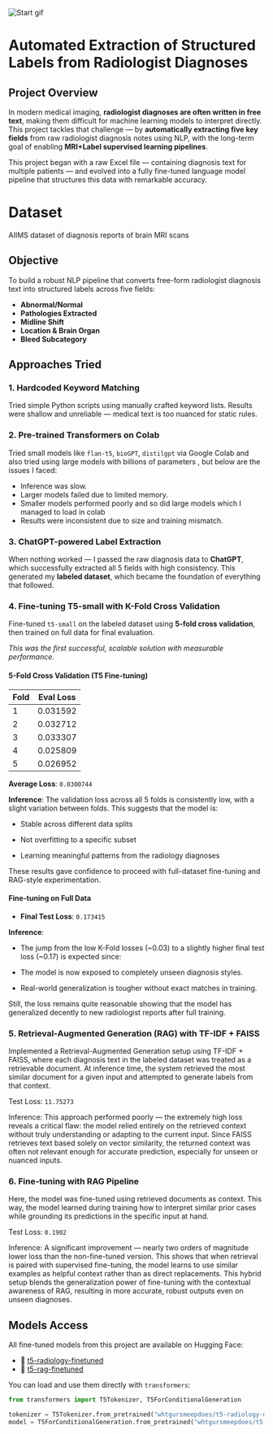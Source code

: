 ![Start gif](./images/start.gif "brain_scan")

# Automated Extraction of Structured Labels from Radiologist Diagnoses

## Project Overview

In modern medical imaging, **radiologist diagnoses are often written in free text**, making them difficult for machine learning models to interpret directly. This project tackles that challenge — by **automatically extracting five key fields** from raw radiologist diagnosis notes using NLP, with the long-term goal of enabling **MRI+Label supervised learning pipelines**.

This project began with a raw Excel file — containing diagnosis text for multiple patients — and evolved into a fully fine-tuned language model pipeline that structures this data with remarkable accuracy.

# Dataset 

AIIMS dataset of diagnosis reports of brain MRI scans


## Objective

To build a robust NLP pipeline that converts free-form radiologist diagnosis text into structured labels across five fields:

- **Abnormal/Normal**
- **Pathologies Extracted**
- **Midline Shift**
- **Location & Brain Organ**
- **Bleed Subcategory**


## Approaches Tried

### 1. **Hardcoded Keyword Matching**
Tried simple Python scripts using manually crafted keyword lists. Results were shallow and unreliable — medical text is too nuanced for static rules.


### 2. **Pre-trained Transformers on Colab**
Tried small models like `flan-t5`, `bioGPT`, `distilgpt` via Google Colab and also tried using large models with billions of parameters , but below are the issues I faced: 

- Inference was slow.
- Larger models failed due to limited memory.
- Smaller models performed poorly and so did large models which I managed to load in colab
- Results were inconsistent due to size and training mismatch.


### 3.  **ChatGPT-powered Label Extraction**
When nothing worked — I passed the raw diagnosis data to **ChatGPT**, which successfully extracted all 5 fields with high consistency. This generated my **labeled dataset**, which became the foundation of everything that followed.


### 4. **Fine-tuning T5-small with K-Fold Cross Validation**
Fine-tuned `t5-small` on the labeled dataset using **5-fold cross validation**, then trained on full data for final evaluation.

*This was the first successful, scalable solution with measurable performance.*


#### 5-Fold Cross Validation (T5 Fine-tuning)

| Fold | Eval Loss |
|------|-----------|
| 1    |0.031592|
| 2    |0.032712|
| 3    |0.033307|
| 4    |0.025809|
| 5    |0.026952|

**Average Loss**: `0.0300744`

**Inference**:
The validation loss across all 5 folds is consistently low, with a slight variation between folds. This suggests that the model is:

- Stable across different data splits

- Not overfitting to a specific subset

- Learning meaningful patterns from the radiology diagnoses

These results gave confidence to proceed with full-dataset fine-tuning and RAG-style experimentation.


#### Fine-tuning on Full Data 

- **Final Test Loss**: `0.173415`

**Inference**:
- The jump from the low K-Fold losses (~0.03) to a slightly higher final test loss (~0.17) is expected since:

- The model is now exposed to completely unseen diagnosis styles.

- Real-world generalization is tougher without exact matches in training.

Still, the loss remains quite reasonable showing that the model has generalized decently to new radiologist reports after full training.

### 5. **Retrieval-Augmented Generation (RAG) with TF-IDF + FAISS**
Implemented a Retrieval-Augmented Generation setup using TF-IDF + FAISS, where each diagnosis text in the labeled dataset was treated as a retrievable document. At inference time, the system retrieved the most similar document for a given input and attempted to generate labels from that context.

Test Loss: `11.75273`

Inference:
This approach performed poorly — the extremely high loss reveals a critical flaw: the model relied entirely on the retrieved context without truly understanding or adapting to the current input. Since FAISS retrieves text based solely on vector similarity, the returned context was often not relevant enough for accurate prediction, especially for unseen or nuanced inputs.


### 6. **Fine-tuning with RAG Pipeline**
Here, the model was fine-tuned using retrieved documents as context. This way, the model learned during training how to interpret similar prior cases while grounding its predictions in the specific input at hand.

Test Loss: `0.1902`

Inference:
A significant improvement — nearly two orders of magnitude lower loss than the non-fine-tuned version. This shows that when retrieval is paired with supervised fine-tuning, the model learns to use similar examples as helpful context rather than as direct replacements.
This hybrid setup blends the generalization power of fine-tuning with the contextual awareness of RAG, resulting in more accurate, robust outputs even on unseen diagnoses.


## Models Access

All fine-tuned models from this project are available on Hugging Face:

- 🔗 [t5-radiology-finetuned](https://huggingface.co/whtgursmeepdoes/t5-radiology-model)
- 🔗 [t5-rag-finetuned](https://huggingface.co/whtgursmeepdoes/t5-RAG-radiology-model)

You can load and use them directly with `transformers`:

```python
from transformers import T5Tokenizer, T5ForConditionalGeneration

tokenizer = T5Tokenizer.from_pretrained("whtgursmeepdoes/t5-radiology-model")
model = T5ForConditionalGeneration.from_pretrained("whtgursmeepdoes/t5-radiology-model")